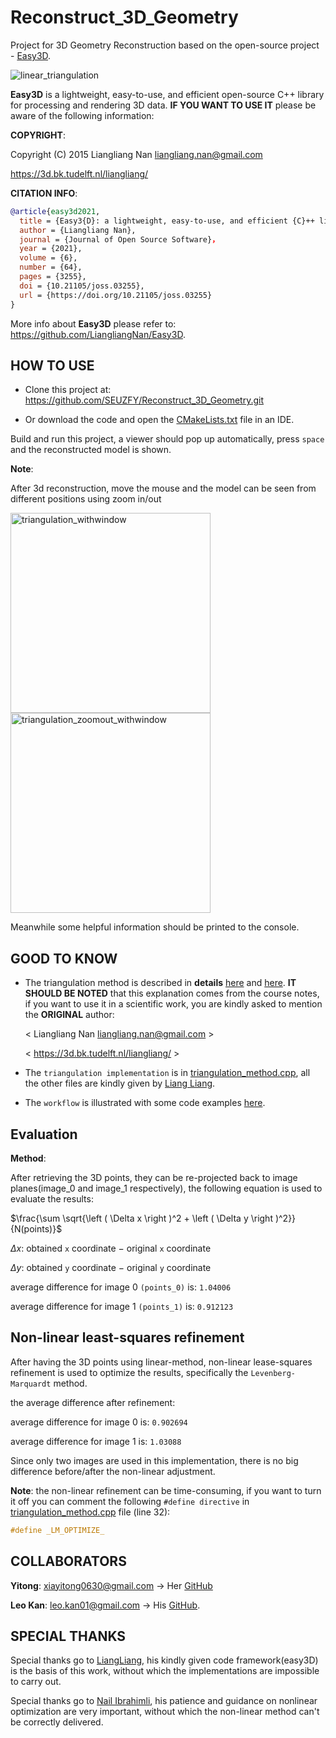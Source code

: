 # Reconstruct_3D_Geometry

Project for 3D Geometry Reconstruction based on the open-source project - [Easy3D](
https://github.com/LiangliangNan/Easy3D).

![linear_triangulation](https://user-images.githubusercontent.com/72781910/169713033-495cbd47-6f78-48f0-a8e2-154f89df5432.gif)

**Easy3D** is a lightweight, easy-to-use, and efficient open-source C++ library for processing and rendering 3D data. **IF YOU WANT TO USE IT** please be aware of the following information:

**COPYRIGHT**:

Copyright (C) 2015 Liangliang Nan <liangliang.nan@gmail.com>

https://3d.bk.tudelft.nl/liangliang/


**CITATION INFO**:
```BibTeX
@article{easy3d2021,
  title = {Easy3{D}: a lightweight, easy-to-use, and efficient {C}++ library for processing and rendering 3{D} data},
  author = {Liangliang Nan},
  journal = {Journal of Open Source Software}，
  year = {2021},
  volume = {6},
  number = {64},
  pages = {3255},
  doi = {10.21105/joss.03255},
  url = {https://doi.org/10.21105/joss.03255}
}
```

More info about **Easy3D** please refer to: https://github.com/LiangliangNan/Easy3D.

## HOW TO USE

* Clone this project at: https://github.com/SEUZFY/Reconstruct_3D_Geometry.git

* Or download the code and open the [CMakeLists.txt](https://github.com/SEUZFY/Reconstruct_3D_Geometry/blob/master/CMakeLists.txt) file in an IDE.

Build and run this project, a viewer should pop up automatically, press `space` and the reconstructed model is shown.

**Note**: 

After 3d reconstruction, move the mouse and the model can be seen from different positions using zoom in/out

<p float="left">
  <img width="320" alt="triangulation_withwindow" src="https://user-images.githubusercontent.com/72781910/169711724-cd59f57a-bbb5-473d-a6f1-98b47df225ba.PNG">
  <img width="320" alt="triangulation_zoomout_withwindow" src="https://user-images.githubusercontent.com/72781910/169691743-fa836ec5-dee1-4947-9707-d12a012e9f61.png">
</p>

Meanwhile some helpful information should be printed to the console.

## GOOD TO KNOW

* The triangulation method is described in **details** [here](https://3d.bk.tudelft.nl/courses/geo1016/handouts/04-reconstruct_3D_geometry.pdf) and [here](https://3d.bk.tudelft.nl/courses/geo1016/handouts/03-epipolar_geometry.pdf). **IT SHOULD BE NOTED** that this explanation comes from the course notes, if you want to use it in a scientific work, you are kindly asked to mention the **ORIGINAL** author: 
  
  < Liangliang Nan <liangliang.nan@gmail.com> >
  
  < https://3d.bk.tudelft.nl/liangliang/ > 

* The `triangulation implementation` is in [triangulation_method.cpp](https://github.com/SEUZFY/Reconstruct_3D_Geometry/blob/master/Triangulation/triangulation_method.cpp), all the other files are kindly given by [Liang Liang](https://3d.bk.tudelft.nl/liangliang/).

* The `workflow` is illustrated with some code examples [here](https://github.com/SEUZFY/Reconstruct_3D_Geometry/blob/master/Triangulation_materials/3DGeometry_from_2images_workflow.pdf).

## Evaluation

**Method**:

After retrieving the 3D points, they can be re-projected back to image planes(image_0 and image_1 respectively), the following equation is used to evaluate the results:

$\frac{\sum \sqrt{\left ( \Delta x \right )^2 + \left ( \Delta y \right )^2}}{N(points)}$

$\Delta x$: obtained `x` coordinate $-$ original `x` coordinate

$\Delta y$: obtained `y` coordinate $-$ original `y` coordinate

average difference for image 0 `(points_0)` is:
`1.04006`

average difference for image 1 `(points_1)` is:
`0.912123`

## Non-linear least-squares refinement

After having the 3D points using linear-method, non-linear lease-squares refinement is used to optimize the results, specifically the `Levenberg-Marquardt` method.

the average difference after refinement:

average difference for image 0 is:
`0.902694`

average difference for image 1 is:
`1.03088`

Since only two images are used in this implementation, there is no big difference before/after the non-linear adjustment.

**Note**: the non-linear refinement can be time-consuming, if you want to turn it off you can comment the following `#define directive` in [triangulation_method.cpp](https://github.com/SEUZFY/Reconstruct_3D_Geometry/blob/master/Triangulation/triangulation_method.cpp) file (line 32):

```cpp
#define _LM_OPTIMIZE_
```

## COLLABORATORS

**Yitong**:
xiayitong0630@gmail.com
-> Her [GitHub](https://github.com/YitongXia/camera-calibration)

**Leo Kan**:
leo.kan01@gmail.com
-> His [GitHub](https://github.com/leowhk/A1_calibration).

## SPECIAL THANKS
Special thanks go to [LiangLiang](https://3d.bk.tudelft.nl/liangliang/), his kindly given code framework(easy3D) is the basis of this work, without which the implementations are impossible to carry out.

Special thanks go to [Nail Ibrahimli](https://3d.bk.tudelft.nl/nibrahimli/), his patience and guidance on nonlinear optimization are very important, without which the non-linear method can't be correctly delivered.
